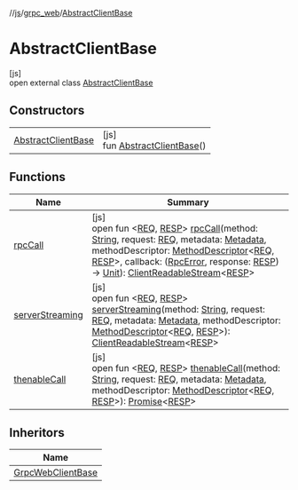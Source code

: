 //[js](../../../index.md)/[grpc_web](../index.md)/[AbstractClientBase](index.md)

# AbstractClientBase

[js]\
open external class [AbstractClientBase](index.md)

## Constructors

| | |
|---|---|
| [AbstractClientBase](-abstract-client-base.md) | [js]<br>fun [AbstractClientBase](-abstract-client-base.md)() |

## Functions

| Name | Summary |
|---|---|
| [rpcCall](rpc-call.md) | [js]<br>open fun &lt;[REQ](rpc-call.md), [RESP](rpc-call.md)&gt; [rpcCall](rpc-call.md)(method: [String](https://kotlinlang.org/api/latest/jvm/stdlib/kotlin/-string/index.html), request: [REQ](rpc-call.md), metadata: [Metadata](../-metadata/index.md), methodDescriptor: [MethodDescriptor](../-method-descriptor/index.md)&lt;[REQ](rpc-call.md), [RESP](rpc-call.md)&gt;, callback: ([RpcError](../index.md#-784981774%2FClasslikes%2F234436643), response: [RESP](rpc-call.md)) -&gt; [Unit](https://kotlinlang.org/api/latest/jvm/stdlib/kotlin/-unit/index.html)): [ClientReadableStream](../-client-readable-stream/index.md)&lt;[RESP](rpc-call.md)&gt; |
| [serverStreaming](server-streaming.md) | [js]<br>open fun &lt;[REQ](server-streaming.md), [RESP](server-streaming.md)&gt; [serverStreaming](server-streaming.md)(method: [String](https://kotlinlang.org/api/latest/jvm/stdlib/kotlin/-string/index.html), request: [REQ](server-streaming.md), metadata: [Metadata](../-metadata/index.md), methodDescriptor: [MethodDescriptor](../-method-descriptor/index.md)&lt;[REQ](server-streaming.md), [RESP](server-streaming.md)&gt;): [ClientReadableStream](../-client-readable-stream/index.md)&lt;[RESP](server-streaming.md)&gt; |
| [thenableCall](thenable-call.md) | [js]<br>open fun &lt;[REQ](thenable-call.md), [RESP](thenable-call.md)&gt; [thenableCall](thenable-call.md)(method: [String](https://kotlinlang.org/api/latest/jvm/stdlib/kotlin/-string/index.html), request: [REQ](thenable-call.md), metadata: [Metadata](../-metadata/index.md), methodDescriptor: [MethodDescriptor](../-method-descriptor/index.md)&lt;[REQ](thenable-call.md), [RESP](thenable-call.md)&gt;): [Promise](https://kotlinlang.org/api/latest/jvm/stdlib/kotlin.js/-promise/index.html)&lt;[RESP](thenable-call.md)&gt; |

## Inheritors

| Name |
|---|
| [GrpcWebClientBase](../-grpc-web-client-base/index.md) |
